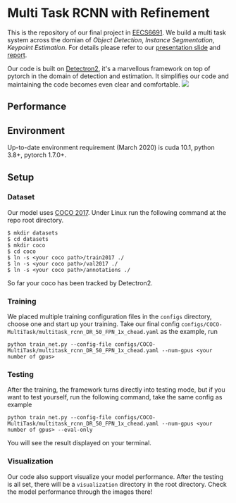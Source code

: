 # Multi Task RCNN with Refinement

This is the repository of our final project in [EECS6691](https://courseworks2.columbia.edu/courses/125313). We build a multi task system across the domian of *Object Detection*, *Instance Segmentation*, *Keypoint Estimation*. For details please refer to our [presentation slide](https://docs.google.com/presentation/d/1YKi3ZLzx7Ps7KIZYOzZmKffhNW6VDJ8Z2AzeOF6qeYc/edit#slide=id.gcd5ca95077_0_80) and [report](https://github.com/ecbme6040/e6691-2021spring-project-jyzm-jy3114-zm2354).

Our code is built on [Detectron2](https://github.com/facebookresearch/detectron2/tree/72059968a2b2337ab34c86ddcbfc2f22e6914ff3), it's a marvellous framework on top of pytorch in the domain of detection and estimation. It simplifies our code and maintaining the code becomes even clear and comfortable.
![](https://github.com/ecbme6040/e6691-2021spring-project-jyzm-jy3114-zm2354/blob/main/demo/1.png)
## Performance


## Environment
Up-to-date environment requirement (March 2020) is cuda 10.1, python 3.8+, pytorch 1.7.0+. 

## Setup
### Dataset 
Our model uses [COCO 2017](https://cocodataset.org/#home). Under Linux run the following command at the repo root directory.

```
$ mkdir datasets
$ cd datasets
$ mkdir coco
$ cd coco
$ ln -s <your coco path>/train2017 ./
$ ln -s <your coco path>/val2017 ./
$ ln -s <your coco path>/annotations ./
``` 
So far your coco has been tracked by Detectron2.

### Training
We placed multiple training configuration files in the `configs` directory, choose one and start up your training. Take our final config `configs/COCO-MultiTask/multitask_rcnn_DR_50_FPN_1x_chead.yaml` as the example, run
```
python train_net.py --config-file configs/COCO-MultiTask/multitask_rcnn_DR_50_FPN_1x_chead.yaml --num-gpus <your number of gpus>
```

### Testing
After the training, the framework turns directly into testing mode, but if you want to test yourself, run the following command, take the same config as example
```
python train_net.py --config-file configs/COCO-MultiTask/multitask_rcnn_DR_50_FPN_1x_chead.yaml --num-gpus <your number of gpus> --eval-only
```
You will see the result displayed on your terminal.

### Visualization
Our code also support visualize your model performance. After the testing is all set, there will be a `visualization` directory in the root directory. Check the model performance through the images there!

